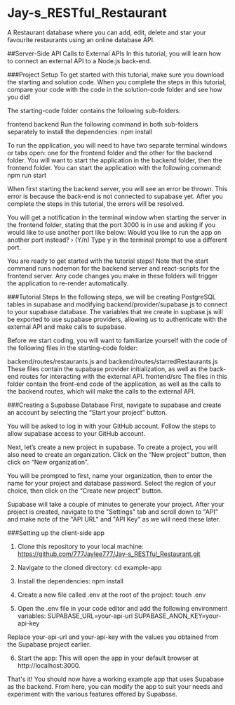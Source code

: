 # Jay-s_RESTful_Restaurant
A Restaurant database where you can add, edit, delete and star your favourite restaurants using an online database API.

##Server-Side API Calls to External APIs
In this tutorial, you will learn how to connect an external API to a Node.js back-end.

###Project Setup
To get started with this tutorial, make sure you download the starting and solution code. When you complete the steps in this tutorial, compare your code with the code in the solution-code folder and see how you did!

The starting-code folder contains the following sub-folders:

frontend
backend
Run the following command in both sub-folders separately to install the dependencies:
npm install

To run the application, you will need to have two separate terminal windows or tabs open: one for the frontend folder and the other for the backend folder. You will want to start the application in the backend folder, then the frontend folder. You can start the application with the following command:
npm run start

When first starting the backend server, you will see an error be thrown. This error is because the back-end is not connected to supabase yet. After you complete the steps in this tutorial, the errors will be resolved.

You will get a notification in the terminal window when starting the server in the frontend folder, stating that the port 3000 is in use and asking if you would like to use another port like below:
Would you like to run the app on another port instead? › (Y/n)
Type y in the terminal prompt to use a different port.

You are ready to get started with the tutorial steps! Note that the start command runs nodemon for the backend server and react-scripts for the frontend server. Any code changes you make in these folders will trigger the application to re-render automatically.

###Tutorial Steps
In the following steps, we will be creating PostgreSQL tables in supabase and modifying backend/provider/supabase.js to connect to your supabase database. The variables that we create in supbase.js will be exported to use supabase providers, allowing us to authenticate with the external API and make calls to supabase.

Before we start coding, you will want to familiarize yourself with the code of the following files in the starting-code folder:

backend/routes/restaurants.js and backend/routes/starredRestaurants.js
These files contain the supabase provider initialization, as well as the back-end routes for interacting with the external API.
frontend/src
The files in this folder contain the front-end code of the application, as well as the calls to the backend routes, which will make the calls to the external API.

###Creating a Supabase Database
First, navigate to supabase and create an account by selecting the “Start your project” button.

You will be asked to log in with your GitHub account. Follow the steps to allow supabase access to your GitHub account.

Next, let’s create a new project in supabase. To create a project, you will also need to create an organization. Click on the “New project” button, then click on “New organization”.

You will be prompted to first, name your organization, then to enter the name for your project and database password. Select the region of your choice, then click on the “Create new project” button.

Supabase will take a couple of minutes to generate your project. After your project is created, navigate to the "Settings" tab and scroll down to "API" and make note of the "API URL" and "API Key" as we will need these later.

###Setting up the client-side app

1. Clone this repository to your local machine: 
https://github.com/777Jaylee777/Jay-s_RESTful_Restaurant.git

2. Navigate to the cloned directory:
cd example-app

3. Install the dependencies:
npm install

4. Create a new file called .env at the root of the project:
touch .env

5. Open the .env file in your code editor and add the following environment variables:
SUPABASE_URL=your-api-url
SUPABASE_ANON_KEY=your-api-key

Replace your-api-url and your-api-key with the values you obtained from the Supabase project earlier.

6. Start the app:
This will open the app in your default browser at http://localhost:3000.

That's it! You should now have a working example app that uses Supabase as the backend. From here, you can modify the app to suit your needs and experiment with the various features offered by Supabase.
